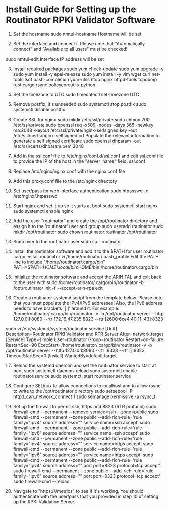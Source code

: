# Install Guide for Setting up the Routinator RPKI Validator Software

1.	Set the hostname
sudo nmtui-hostname
Hostname will be set

2.	Set the interface and connect it
Please note that "Automatically connect" and "Available to all users" must be checked!

sudo nmtui-edit
Interface IP address will be set

3.	Install required packages
sudo yum check-update
sudo yum upgrade -y
sudo yum install -y epel-release
sudo yum install -y vim wget curl net-tools lsof bash-completion yum-utils htop nginx httpd-tools tcpdump rust cargo rsync policycoreutils-python


4.	Set the timezone to UTC
sudo timedatectl set-timezone UTC

5.	Remove postfix, it's unneeded
sudo systemctl stop postfix
sudo systemctl disable postfix

6.	Create SSL for nginx
sudo mkdir /etc/ssl/private
sudo chmod 700 /etc/ssl/private
sudo openssl req -x509 -nodes -days 365 -newkey rsa:2048 -keyout /etc/ssl/private/nginx-selfsigned.key -out /etc/ssl/certs/nginx-selfsigned.crt
Populate the relevant information to generate a self signed certificate
sudo openssl dhparam -out /etc/ssl/certs/dhparam.pem 2048

7.	Add in the ssl.conf file to /etc/nginx/conf.d/ssl.conf and edit ssl.conf file to provide the IP of the host in the "server_name" field.
ssl.conf

8.	Replace /etc/nginx/nginx.conf with the nginx.conf file


9.	Add this proxy.conf file to the /etc/nginx directory


10.	Set user/pass for web interface authentication
sudo htpasswd -c /etc/nginx/.htpasswd <username>

11.	Start nginx and set it up so it starts at boot
sudo systemctl start nginx
sudo systemctl enable nginx

12.	Add the user "routinator" and create the /opt/routinator directory and assign it to the 'routinator' user and group
sudo useradd routinator
sudo mkdir /opt/routinator
sudo chown routinator:routinator /opt/routinator

13.	Sudo over to the routinator user
sudo su - routinator

14.	Install the routinator software and add it to the $PATH for user routinator
cargo install routinator
vi /home/routinator/.bash_profile
Edit the PATH line to include "/home/routinator/.cargo/bin"
PATH=$PATH:$HOME/.local/bin:$HOME/bin:/home/routinator/.cargo/bin

15.	Initialize the routinator software and accept the ARIN TAL and exit back to the user with sudo
/home/routinator/.cargo/bin/routinator -b /opt/routinator init -f --accept-arin-rpa
exit

16.	Create a routinator systemd script from the template below.
Please note that you must populate the IPv4/IPv6 addresses!
Also, the IPv6 address needs to have brackets '[ ]' around it. For example:
/home/routinator/.cargo/bin/routinator -v -b /opt/routinator server --http 127.0.0.1:8080 --rtr 172.16.47.235:8323 --rtr [2600:6ce4:40:11::43]:8323

sudo vi /etc/systemd/system/routinator.service
[Unit]
Description=Routinator RPKI Validator and RTR Server
After=network.target
[Service]
Type=simple
User=routinator
Group=routinator
Restart=on-failure
RestartSec=90
ExecStart=/home/routinator/.cargo/bin/routinator -v -b /opt/routinator server --http 127.0.0.1:8080 --rtr <IPv4 IP>:8323 --rtr [<IPv6 IP>]:8323
TimeoutStartSec=0
[Install]
WantedBy=default.target

17.	Reload the systemd daemon and set the routinator service to start at boot
sudo systemctl daemon-reload
sudo systemctl enable routinator.service
sudo systemctl start routinator.service

18.	Configure SELinux to allow connections to localhost and to allow rsync to write to the /opt/routinator directory
sudo setsebool -P httpd_can_network_connect 1
sudo semanage permissive -a rsync_t

19.	Set up the firewall to permit ssh, https and 8323 (RTR protocol)
sudo firewall-cmd --permanent --remove-service=ssh --zone=public
sudo firewall-cmd --permanent --zone public --add-rich-rule='rule family="ipv4" source address="<IPv4 management subnet>" service name=ssh accept'
sudo firewall-cmd --permanent --zone public --add-rich-rule='rule family="ipv6" source address="<IPv6 management subnet>" service name=ssh accept'
sudo firewall-cmd --permanent --zone public --add-rich-rule='rule family="ipv4" source address="<IPv4 management subnet>" service name=https accept'
sudo firewall-cmd --permanent --zone public --add-rich-rule='rule family="ipv6" source address="<IPv6 management subnet>" service name=https accept'
sudo firewall-cmd --permanent --zone public --add-rich-rule='rule family="ipv4" source address="<peering router IPv4 loopback subnet>" port port=8323 protocol=tcp accept'
sudo firewall-cmd --permanent --zone public --add-rich-rule='rule family="ipv6" source address="<peering router IPv6 loopback subnet>" port port=8323 protocol=tcp accept'
sudo firewall-cmd --reload


19. Navigate to "https://<IP address of rpki-validator>/metrics" to see if it's working. You should authenticate with the user/pass that you provided in step 10 of setting up the RPKI Validation Server.




